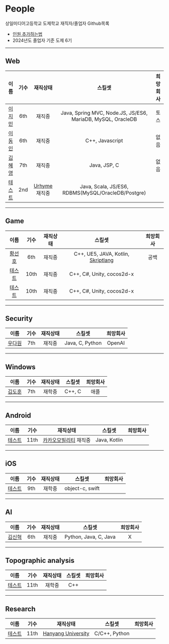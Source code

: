 # People
상일미디어고등학교 도제학교 재직자/졸업자 Github목록

* [인원 추가하는법](how_to_add.md)
* 2024년도 졸업자 기준 도제 6기
---

## Web

| 이름 | 기수 | 재직상태 | 스킬셋 | 희망회사 |
| :--: | :--: | :--: | :--: | :--: |
| [이지민](https://github.com/Samdasoo1076) | 6th | 재직중 | Java, Spring MVC, Node.JS, JS/ES6, MariaDB, MySQL, OracleDB  | 토스 |
| [이동인](https://github.com/Ldi569321) | 6th | 재직중 | C++, Javascript | 없음 |
| [김혜영](https://github.com/khy0409) | 7th | 재직중 | Java, JSP, C| 없음 |
| [테스트](https://github.com/IkwhanChang) | 2nd | [Urhyme](https://www.urhy.me) 재직중 | Java, Scala, JS/ES6, RDBMS(MySQL/OracleDB/Postgre) |

---

## Game

| 이름 | 기수 | 재직상태 | 스킬셋 | 희망회사 |
| :--: | :--: | :--: | :--: | :--: |
| [황선호](https://github.com/levocation) | 6th | 재직중 | C++, UE5, JAVA, Kotlin, [Skriptlang](https://github.com/SkriptLang/Skript) | 공백 |
| [테스트](https://github.com/pjc0247) | 10th | 재직중 | C++, C#, Unity, cocos2d-x |
| [테스트](https://github.com/synchrok) | 10th | 재직중 | C++, C#, Unity, cocos2d-x |

---

## Security
| 이름 | 기수 | 재직상태 | 스킬셋 | 희망회사 |
| :--: | :--: | :--: | :--: | :--: |
| [우다원](https://github.com/woodawon) | 7th | 재직중 | Java, C, Python | OpenAI |
---

## Windows

| 이름 | 기수 | 재직상태 | 스킬셋 | 희망회사 |
| :--: | :--: | :--: | :--: | :--: |
| [김도훈](https://github.com/dohoon0998) | 7th | 재학중 | C++, C | 애플 |

---

## Android

| 이름 | 기수 | 재직상태 | 스킬셋 | 희망회사 |
| :--: | :--: | :--: | :--: | :--: |
| [테스트](https://github.com/JSpiner) | 11th | [카카오모빌리티](https://kakaomobility.com/) 재직중 | Java, Kotlin |

---

## iOS

| 이름 | 기수 | 재직상태 | 스킬셋 | 희망회사 |
| :--: | :--: | :--: | :--: | :--: |
| [테스트](https://github.com/hyeongyun0916) | 9th | 재학중 | object-c, swift |

---

## AI

| 이름 | 기수 | 재직상태 | 스킬셋 | 희망회사 |
| :--: | :--: | :--: | :--: | :--: |
| [김신혁](https://github.com/Crswd38) | 6th | 재직중 | Python, Java, C, Java | X |

---

## Topographic analysis

| 이름 | 기수 | 재직상태 | 스킬셋 | 희망회사 |
| :--: | :--: | :--: | :--: | :--: |
| [테스트](https://github.com/gtw04) | 11th | 재학중 | C++ |

---

## Research

| 이름 | 기수 | 재직상태 | 스킬셋 | 희망회사 |
| :--: | :--: | :--: | :--: | :--: |
| [테스트](https://github.com/iriszero) | 11th | [Hanyang University](http://cs.hanyang.ac.kr) | C/C++, Python | 
